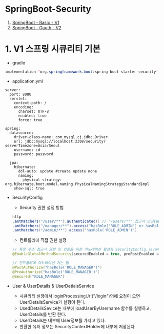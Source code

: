 # SpringBoot-Security
1. [SpringBoot - Basic - V1](#1.V1-스프링-시큐리티-기본)
2. [SpringBoot - Oauth - V2](#2.V2)

# 1. V1 스프링 시큐리티 기본
+ gradle
```java
implementation 'org.springframework.boot:spring-boot-starter-security'
```

+ application.yml
```
server:
  port: 8080
  servlet:
    context-path: /
    encoding:
      charset: UTF-8
      enabled: true
      force: true
      
spring:
  datasource:
    driver-class-name: com.mysql.cj.jdbc.Driver
    url: jdbc:mysql://localhost:3308/security?serverTimezone=Asia/Seoul
    username: id
    password: password
    
  jpa:
    hibernate:
      ddl-auto: update #create update none
      naming:
        physical-strategy: org.hibernate.boot.model.naming.PhysicalNamingStrategyStandardImpl
    show-sql: true
```

+ SecurityConfig

    + Security 권한 설정 방법
    ```java
    http
    .antMatchers("/user/**").authenticated() // "/users/**" 접근시 인징(authenticated) 필요
    .antMatchers("/manager/**").access("hasRole('ROLE_ADMIN') or hasRole('ROLE_MANAGER')") // "/manager/**" 인가(권한) 필요
    .antMatchers("/admin/**").access("hasRole('ROLE_ADMIN')")
    ```

    + 컨트롤러에 직접 권한 설정
    ```java
    // 특정 주소 접근시 권한 및 인증을 위한 어노테이션 활성화 SecurityConfig.java에 설정
    @EnableGlobalMethodSecurity(securedEnabled = true, prePostEnabled = true)

    // 컨트롤러에 어노테이션 거는 법
    @PostAuthorize("hasRole('ROLE_MANAGER')")
    @PreAuthorize("hasRole('ROLE_MANAGER')")
    @Secured("ROLE_MANAGER")
    ```

+ User & UserDetails & UserDetialsService
	+ 시큐리티 설정에서 loginProcessingUrl("/login")의해 요청이 오면 UserDetailsService가 실행이 된다.
	+ UsedDetailsSevice는 내부에 loadUserByUsername 함수를 실행하고, UserDetails를 반환 한다.
	+ UserDetails는 내부에 User정보를 가지고 있다.
	+ 반환한 유저 정보는 SecurityContextHolder에 내부에 저장된다
    


